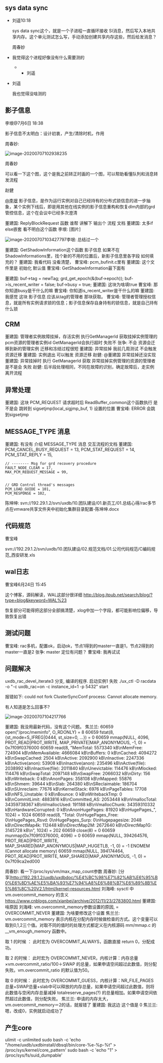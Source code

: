 ## sys data sync



- 刘遥10:18

  sys data sync这个，就是一个子进程一直循环接收 SI消息，然后写入本地共享内存。这个单元测试怎么写，手动添加创建共享内存这些，然后给发消息？

  周春妙

- 我觉得这个进程好像没有什么需要测的
  - - 刘遥

- 刘遥

  我也觉得没啥测的

## 影子信息

李垠@7月6日 18:38

影子信息不太明白：设计初衷，产生/清除时机，作用



周春妙:

![image-20200707102938235](D:\新人资料\lhf-work-study\PostgreSQL-study\image-20200707102938235.png)

周春妙

可以看一下这个图，这个是我之前转正时画的一个图，可以帮助看懂队列和消息转发流程



赵健

[@李垠](app://desktop.dingtalk.com/web_content/chatbox.html?isFourColumnMode=false#) 影子信息，是作为运行实例对自己已经持有的分布式锁信息的进一步抽象，某个实例下线后，即是用其他在线实例的影子信息重构和恢复dlm内部的grd管控信息，这个在会议中已经多次澄清



董建国: ReplyBlockRequest 函数 谁帮 讲解下 输出个 流程 文档
董建国: 太多if else嵌套  看不明白这个函数
李垠: [图片]

![image-20200707103427797](D:\新人资料\lhf-work-study\PostgreSQL-study\image-20200707103427797.png)李垠: 总结过一个



董建国: GetShadowInformation这个函数 影子信息 如果不在 ShadowInformations里，找个新的不用的位置后，新影子信息里各字段 如何填充的？
董建国: 我看代码 没看清楚， 
曹宝峰: pcm_bufinit.c里有
董建国: 这个文件里是 初始化 默认值
曹宝峰: GetShadowInformation最下面有

董建国: 	buf->tag = newTag;
	grd_get_epoch(&(buf->epoch));
	buf->is_recent_writer = false;
	buf->busy = true;
董建国: 这块为啥填true
曹宝峰: 那你知道busy是干什么的嘛
曹宝峰: 你知道is_recent_writer是干什么的嘛
董建国: 我感觉 这块 影子信息 应该从tag的管理者 那块获取。
曹宝峰: 管理者管理授权信息，就是所有实例请求锁的信息；影子信息保存自身持有的锁信息，就是自己持有什么锁





## CRM

董建国: 管理者实例故障挂掉，存活实例 执行GetManagerId 获取挂掉实例管理的pcm资源的管理者实例id    GetManagerId会执行超时 失败不
张争: 不会  资源会迁移到新的管理实例  迁移和冻结过程很短
董建国: 异常挂掉  我前几周测试 不会触发 资源迁移
董建国: 实例退出 可以触发 资源迁移
赵健: @董建国 异常挂掉还没实现
董建国: 异常挂掉时 执行 GetManagerId 获取 异常挂掉实例管理的资源的管理者 是不是会 失败
赵健: 后半段处理相同，不同在故障的识别，确定故障后，走实例离开流程



## 异常处理

董建国: 这块 PCM_REQUEST 请求超时后  ReadBuffer_common这个函数执行 是不是会 跳转到 sigsetjmp(local_sigjmp_buf, 1) 设置的位置
曹宝峰: ERROR  会跳到sigsetjmp





## MESSAGE_TYPE 消息



董建国: 有没有 介绍 MESSAGE_TYPE 消息 交互流程的文档
董建国: 	PCM_CANCEL_BUSY_REQUEST = 13,
	PCM_STAT_REQUEST = 14,
	PCM_STAT_REPLY = 15,

	// -------- Msg for grd recovery procedure
	FAULT_NODE_CLEAR = 17,
	MAX_PCM_REQUEST_MESSAGE = 99,


	// GRD Control thread's messages
	PCM_LOAD_GUIDE = 101,
	PCM_RESPONSE = 102,
陈坤坤: svn://192.29.1.2/svn/uxdb/10.团队建设/01.新员工/01.总结心得/rac多节点在vmware共享文件夹中初始化集群目录配置-陈坤坤.docx



## 代码规范


曹宝峰

svn://192.29.1.2/svn/uxdb/10.团队建设/02.规范文档/01.公司代码规范/C编码规范_西安研发.xls



## wal日志



曹宝峰6月24日 15:45

这个博客，源码解读，WAL这部分很详细
http://blog.itpub.net/search/blog/?type=blog&keyword=WAL%23

恢复部分可能得把这部分全部搞清楚，xlog中加一个字段，都可能影响位偏移，导致恢复出错





## 测试问题



曹宝峰: rac多机，配置ok，启动ok，节点1得到的master一直是1，节点2得到的master一直是2
张争: master 定位有问题？
曹宝峰: 我再试试



## 问题解决

uxdb_rac_devel_iterate3 分支, 编译的程序.
启动实例1 失败
./ux_ctl -D racdata -o "-c uxdb_rac=on -c instance_id=1 -p 5432" start

报错如下:
could not fork ClusterSyncConf process: Cannot allocate memory.

有人知道是怎么回事不?

![image-20200707104217766](D:\新人资料\lhf-work-study\PostgreSQL-study\image-20200707104217766.png)

董建国: 我没用最新代码，没有这个问题。
焦兰兰: 60659 open("/proc/meminfo", O_RDONLY)   = 8
60659 fstat(8, {st_mode=S_IFREG|0444, st_size=0, ...}) = 0
60659 mmap(NULL, 4096, PROT_READ|PROT_WRITE, MAP_PRIVATE|MAP_ANONYMOUS, -1, 0) = 0x7f09f0376000
60659 read(8, "MemTotal:        5573340 kB\nMemFree:          724904 kB\nMemAvailable:    4666084 kB\nBuffers:               0 kB\nCached:          4094272 kB\nSwapCached:         2504 kB\nActive:          2092900 kB\nInactive:        2247336 kB\nActive(anon):      53908 kB\nInactive(anon):   235496 kB\nActive(file):    2038992 kB\nInactive(file):  2011840 kB\nUnevictable:      114476 kB\nMlocked:          114476 kB\nSwapTotal:       2097148 kB\nSwapFree:        2066032 kB\nDirty:               156 kB\nWriteback:             0 kB\nAnonPages:        358108 kB\nMapped:            55876 kB\nShmem:             39644 kB\nSlab:             264380 kB\nSReclaimable:     186704 kB\nSUnreclaim:        77676 kB\nKernelStack:        6976 kB\nPageTables:        17708 kB\nNFS_Unstable:          0 kB\nBounce:                0 kB\nWritebackTmp:          0 kB\nCommitLimit:     4883816 kB\nCommitted_AS:    2053448 kB\nVmallocTotal:   34359738367 kB\nVmallocUsed:      191188 kB\nVmallocChunk:   34359310332 kB\nHardwareCorrupted:     0 kB\nAnonHugePages:     81920 kB\nHugePages_", 1024) = 1024
60659 read(8, "Total:       0\nHugePages_Free:        0\nHugePages_Rsvd:        0\nHugePages_Surp:        0\nHugepagesize:       2048 kB\nDirectMap4k:      112448 kB\nDirectMap2M:     2672640 kB\nDirectMap1G:     3145728 kB\n", 1024) = 202
60659 close(8)                          = 0
60659 munmap(0x7f09f0376000, 4096)      = 0
60659 mmap(NULL, 394264576, PROT_READ|PROT_WRITE, MAP_SHARED|MAP_ANONYMOUS|MAP_HUGETLB, -1, 0) = -1 ENOMEM (Cannot allocate memory)
60659 mmap(NULL, 394174464, PROT_READ|PROT_WRITE, MAP_SHARED|MAP_ANONYMOUS, -1, 0) = 0x7f09ca2ed000

周春妙: 看一下/proc/sys/vm/max_map_count参数
周春妙: [分享]http://192.29.1.2/uxdb/uxdbdoc/%E4%BC%98%E7%82%AB%E6%95%B0%E6%8D%AE%E5%BA%93%E7%94%A8%E6%88%B7%E6%89%8B%E5%86%8C%20V2.1/html/kernel-resources.html
刘海峰: sysctl 中 vm.overcommit_memory 的含义
https://www.cnblogs.com/xianbei/archive/2012/11/23/2783800.html
董建国: 啥原因
刘海峰: vm.overcommit_memory参数设置的原因,  = OVERCOMMIT_NEVER
董建国: 为啥要修改这个设置
焦兰兰: vm.overcommit_memory 表示内核在分配内存时候做检查的方式。这个变量可以取到0,1,2三个值。对取不同的值时的处理方式都定义在内核源码 mm/mmap.c 的 __vm_enough_memory 函数中。

取 1 的时候 ：
此时宏为 OVERCOMMIT_ALWAYS，函数直接 return 0，分配成功。

取 2 的时候： 
此时宏为 OVERCOMMIT_NEVER，内核计算：内存总量×vm.overcommit_ratio/100＋SWAP 的总量，如果申请空间超过此数值，则分配失败。vm.overcommit_ratio 的默认值为50。

取 0 的时候：
此时宏为 OVERCOMMIT_GUESS，内核计算：NR_FILE_PAGES 总量+SWAP总量+slab中可以释放的内存总量，如果申请空间超过此数值，则将此数值与空闲内存总量减掉 totalreserve_pages(?) 的总量相加。如果申请空间依然超过此数值，则分配失败。
焦兰兰: 申请的内存太大，vm.overcommit_memory＝2的话，就报错了
董建国: 我这边 这个值是 0
焦兰兰: 嗯，改成0，实例就启动成功了





## 产生core

ulimit -c unlimited
sudo bash -c 'echo "/home/uxdb/uxdbinstall/dbsql/bin/core-%e-%p-%t" > /proc/sys/kernel/core_pattern'
sudo bash -c 'echo "1" > /proc/sys/fs/suid_dumpable'